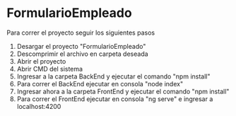 # FormularioEmpleado

Para correr el proyecto seguir los siguientes pasos
1. Desargar el proyecto "FormularioEmpleado"
2. Descomprimir el archivo en carpeta deseada
3. Abrir el proyecto 
4. Abrir CMD del sistema
5. Ingresar a la carpeta BackEnd y ejecutar el comando "npm install"
6. Para correr el BackEnd ejecutar en consola "node index"
7. Ingresar ahora a la carpeta FrontEnd y ejecutar el comando "npm install"
8. Para correr el FrontEnd ejecutar en consola "ng serve" e ingresar a localhost:4200

